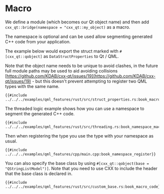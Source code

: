 <!--
SPDX-FileCopyrightText: 2021 Klarälvdalens Datakonsult AB, a KDAB Group company <info@kdab.com>
SPDX-FileContributor: Andrew Hayzen <andrew.hayzen@kdab.com>

SPDX-License-Identifier: MIT OR Apache-2.0
-->

# Macro

We define a module (which becomes our Qt object name) and then add `cxx_qt::bridge(namespace = "cxx_qt::my_object)` as a macro.

The namespace is optional and can be used allow segmenting generated C++ code from your application.

The example below would export the struct marked with `#[cxx_qt::qobject]` as `DataStructProperties` to Qt / QML.

Note that the object name needs to be unique to avoid clashes, in the future full module paths may be used to aid avoiding collisions [https://github.com/KDAB/cxx-qt/issues/19](https://github.com/KDAB/cxx-qt/issues/19) - but this doesn't prevent attempting to register two QML types with the same name.

```rust,ignore,noplayground
{{#include ../../../examples/qml_features/rust/src/struct_properties.rs:book_macro_code}}
```

The threaded logic example shows how you can use a namespace to segment the generated C++ code.

```rust,ignore,noplayground
{{#include ../../../examples/qml_features/rust/src/threading.rs:book_namespace_macro}}
```

Then when registering the type you use the type with your namespace as usual.

```rust,ignore,noplayground
{{#include ../../../examples/qml_features/cpp/main.cpp:book_namespace_register}}
```

You can also specify the base class by using `#[cxx_qt::qobject(base = "QStringListModel")]`. Note that you need to use CXX to include the header that the base class is declared in.

```rust,ignore,noplayground
{{#include ../../../examples/qml_features/rust/src/custom_base.rs:book_macro_code}}
```
